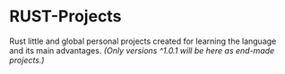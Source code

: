 # RUST-Projects
Rust little and global personal projects created for learning the language and its main advantages.
 *(Only versions ^1.0.1 will be here as end-made projects.)*

